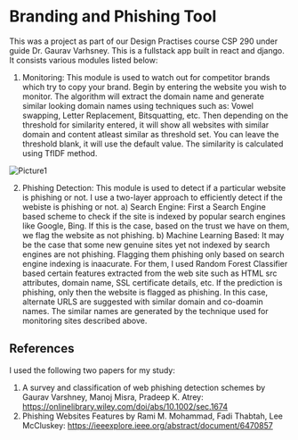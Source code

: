 # Branding and Phishing Tool

This was a project as part of our Design Practises course CSP 290 under guide Dr. Gaurav Varhsney. This is a fullstack app built in react and django. It consists various modules listed below:
1) Monitoring: This module is used to watch out for competitor brands which try to copy your brand. Begin by entering the website you wish to monitor. The algorithm will extract the domain name and generate similar looking domain names using techniques such as: Vowel swapping, Letter Replacement, Bitsquatting, etc. Then depending on the threshold for similarity entered, it will show all websites with similar domain and content atleast similar as threshold set. You can leave the threshold blank, it will use the default value. The similarity is calculated using TfIDF method.

![Picture1](https://user-images.githubusercontent.com/64606981/205916254-d4598ce1-ca35-43dc-aad1-728fc1ffd73a.jpeg)

2) Phishing Detection: This module is used to detect if a particular website is phishing or not. I use a two-layer approach to efficiently detect if the webiste is phishing or not.
a) Search Engine: First a Search Engine based scheme to check if the site is indexed by popular search engines like Google, Bing. If this is the case, based on the trust we have on them, we flag the website as not phishing.
b) Machine Learning Based: It may be the case that some new genuine sites yet not indexed by search engines are not phishing. Flagging them phishing only based on search engine indexing is inaacurate. For them, I used Random Forest Classifier based certain features extracted from the web site such as HTML src attributes, domain name, SSL certificate details, etc. If the prediction is phishing, only then the website is flagged as phishing. In this case, alternate URLS are suggested with similar domain and co-doamin names. The similar names are generated by the technique used for monitoring sites described above.

## References

I used the following two papers for my study:
1) A survey and classification of web phishing detection schemes by Gaurav Varshney, Manoj Misra, Pradeep K. Atrey: https://onlinelibrary.wiley.com/doi/abs/10.1002/sec.1674
2) Phishing Websites Features by Rami M. Mohammad, Fadi Thabtah, Lee McCluskey: https://ieeexplore.ieee.org/abstract/document/6470857
